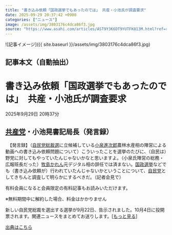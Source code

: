 ```yaml
---
title: "書き込み依頼「国政選挙でもあったのでは」 共産・小池氏が調査要求"
date: 2025-09-29 20:37:42 +0900
categories: ["ニュース"]
image: /assets/img/3803176c4dca86f3.jpg
source: "https://www.asahi.com/articles/AST9Y3K6DT9YUTFK013M.html?ref=rss"
---
```


![記事イメージ]({{ site.baseurl }}/assets/img/3803176c4dca86f3.jpg)

## 記事本文（自動抽出）
<div><main role="main" id="main"><p></p><div class="y_Qv3"><h1>書き込み依頼「国政選挙でもあったのでは」　共産・小池氏が調査要求</h1><p class="mhPng"><span class="UDj4P"><time datetime="2025-09-29T11:37:42.000Z">2025年9月29日 20時37分</time></span></p></div><p id="gsm_above_SnsUtilityArea"></p><p x-component-name="CommentHeadline" x-component-data='{"commentCount":0,"commentators":[],"mode":"pc"}'></p><div class="nfyQp"><h2 class="smgSC"><a href="//www.asahi.com/topics/word/%E5%85%B1%E7%94%A3%E5%85%9A.html" title="共産党 のトピックスを開く" class="eWgMZ">共産党</a>・小池晃書記局長（発言録）</h2><p>　【発言録】（<a href="https://www.asahi.com/senkyo/jiminto-sosaisen/" title="自民党総裁選 のトピックスを開く" class="eWgMZ">自民党総裁選</a>に立候補している<a href="//www.asahi.com/topics/word/%E5%B0%8F%E6%B3%89%E9%80%B2%E6%AC%A1%E9%83%8E.html" title="小泉進次郎 のトピックスを開く" class="eWgMZ">小泉進次郎</a>農林水産相の陣営による動画への書き込み依頼問題について）こういったことを選挙のたびに、（自民は）野党に対してもやっていたんじゃないかなと思いますよ。（小泉氏陣営の総務・広報班長だった）<a href="//www.asahi.com/topics/word/%E7%89%A7%E5%B3%B6%E3%81%8B%E3%82%8C%E3%82%93.html" title="牧島かれん のトピックスを開く" class="eWgMZ">牧島かれん</a>元デジタル相の辞任では済まない。<a href="//www.asahi.com/topics/word/%E5%9B%BD%E6%94%BF%E9%81%B8%E6%8C%99.html" title="国政選挙 のトピックスを開く" class="eWgMZ">国政選挙</a>などでも（書き込み依頼が）行われていたんじゃないかということについて、<a href="//www.asahi.com/topics/word/%E8%87%AA%E6%B0%91%E5%85%9A.html" title="自民党 のトピックスを開く" class="eWgMZ">自民党</a>としてきちんと調査して明らかにするべきだ。（記者会見で）</p><p id="_gtm_LastLine"></p></div><p></p><div class="NbZMW"><div class="PxAm1"><p>有料会員になると会員限定の<span>有料記事もお読みいただけます。</span></p></div><p class="eQShK">※無料期間中に解約した場合、料金はかかりません</p></div><p x-component-name="WriterProfile" x-component-data='{"writerProfile":{"writerProfileList":[],"isWriterFollowAvailableMember":false},"isFreeArea":true}'></p><p x-component-name="ArticleCommentList" x-component-data='{"commentCount":0,"commentList":[],"shareUrlBase":"https://www.asahi.com/articles/AST9Y3K6DT9YUTFK013M.html","articleId":"AST9Y3K6DT9YUTFK013M","commentIdParam":"","equalCommentIdIndex":-1,"isAuthorized":true,"isFreePlan":false,"isPaidMember":false,"isPresent":false,"isHazard":false,"freeUrlBase":"//www.asahi.com","digitalUrlBase":"//digital.asahi.com"}'></p><div class="GA13d"><div class="eGTLS"><p>新しい自民党総裁を選出する選挙が9月22日、告示されました。10月4日に投開票されます。関連ニュースをまとめてお送りします。[<a href="https://www.asahi.com/topics/AP-13d67568-078f-4e51-b002-9af6fb73bd36/?iref=kijishita_link">もっと見る</a>]</p></div></div></main></div>

[出典はこちら](https://www.asahi.com/articles/AST9Y3K6DT9YUTFK013M.html?ref=rss)
